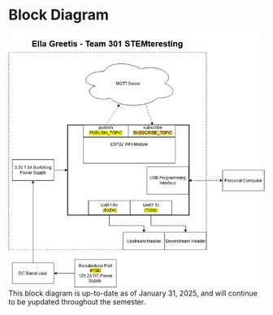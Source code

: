 # Block Diagram
![Block Diagram](BiDirectionalInternetComm314.drawio.png)
This block diagram is up-to-date as of January 31, 2025, and will continue to be yupdated throughout the semester. 